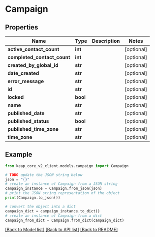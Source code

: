 # Campaign


## Properties

Name | Type | Description | Notes
------------ | ------------- | ------------- | -------------
**active_contact_count** | **int** |  | [optional] 
**completed_contact_count** | **int** |  | [optional] 
**created_by_global_id** | **str** |  | [optional] 
**date_created** | **str** |  | [optional] 
**error_message** | **str** |  | [optional] 
**id** | **str** |  | [optional] 
**locked** | **bool** |  | [optional] 
**name** | **str** |  | [optional] 
**published_date** | **str** |  | [optional] 
**published_status** | **bool** |  | [optional] 
**published_time_zone** | **str** |  | [optional] 
**time_zone** | **str** |  | [optional] 

## Example

```python
from keap_core_v2_client.models.campaign import Campaign

# TODO update the JSON string below
json = "{}"
# create an instance of Campaign from a JSON string
campaign_instance = Campaign.from_json(json)
# print the JSON string representation of the object
print(Campaign.to_json())

# convert the object into a dict
campaign_dict = campaign_instance.to_dict()
# create an instance of Campaign from a dict
campaign_from_dict = Campaign.from_dict(campaign_dict)
```
[[Back to Model list]](../README.md#documentation-for-models) [[Back to API list]](../README.md#documentation-for-api-endpoints) [[Back to README]](../README.md)


